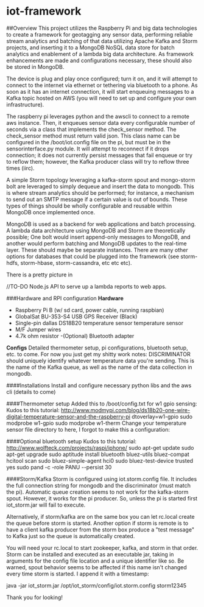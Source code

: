 # iot-framework

##Overview
This project utilizes the Raspberry Pi and big data technologies to create a framework for geotagging any sensor data, performing 
reliable stream analytics and batching of that data utilizing Apache Kafka and Storm projects, and inserting it to
a MongoDB NoSQL data store for batch analytics and enablement of a lambda big data architecture.  As framework enhancements are 
made and configurations necessary, these should also be stored in MongoDB.

The device is plug and play once configured; turn it on, and it will attempt to connect to the internet via ethernet or tethering via bluetooth to a phone.  As soon as it has an internet connection, it will start enqueuing messages to a Kafka topic hosted on AWS (you will need to set up and configure your own infrastructure).

The raspberry pi leverages python and the awscli to connect to a remote aws instance.  Then, it enqueues sensor data every configurable number of seconds via a class that implements the check_sensor method. The check_sensor method must return valid json. This class name can be configured in the /boot/iot.config file on the pi, but must be in the sensorinterface.py module.  It will attempt to reconnect if it drops connection; it does not currently persist messages that fail enqueue or try to reflow them; however, the Kafka producer class will try to reflow three times (iirc).

A simple Storm topology leveraging a kafka-storm spout and mongo-storm bolt are leveraged to simply dequeue and insert the data to mongodb.  This is where stream analytics should be performed; for instance, a mechanism to send out an SMTP message if a certain value is out of bounds.  These types of things should be wholly configurable and reusable within MongoDB once implemented once.

MongoDB is used as a backend for web applications and batch processing.  A lambda data architecture using MongoDB and Storm are theoretically possible; One bolt would insert append-only messages to MongoDB, and another would perform batching and MongoDB updates to the real-time layer.  These should maybe be separate instances.  There are many other options for databases that could be plugged into the framework (see storm-hdfs, storm-hbase, storm-cassandra, etc etc etc).

There is a pretty picture in 

//TO-DO 
Node.js API to serve up a lambda reports to web apps.

###Hardware and RPI configuration
**Hardware**
- Raspberry Pi B (w/ sd card, power cable, running raspbian)
- GlobalSat BU-353-S4 USB GPS Receiver (Black)
- Single-pin dallas DS18B20 temperature sensor temperature sensor
- M/F Jumper wires
- 4.7k ohm resistor
-(Optional) Bluetooth adapter

**Configs**
Detailed thermometer setup, pi configurations, bluetooth setup, etc. to come.  For now you just get my shitty work notes:
DISCRIMINATOR should uniquely identify whatever temperature data you're sending.  This is the name of the Kafka queue, as well as the name
of the data collection in mongodb.

####Installations
Install and configure necessary python libs and the aws cli (details to come)

####Thermometer setup
Added this to /boot/config.txt for w1 gpio sensing:
Kudos to this tutorial: http://www.modmypi.com/blog/ds18b20-one-wire-digital-temperature-sensor-and-the-raspberry-pi
dtoverlay=w1-gpio
sudo modprobe w1-gpio
sudo modprobe w1-therm
Change your temperature sensor file directory to here, I forgot to make this a configuration:

####Optional bluetooth setup
Kudos to this tutorial: http://www.wolfteck.com/projects/raspi/iphone/
sudo apt-get update
sudo apt-get upgrade
sudo aptitude install bluetooth bluez-utils bluez-compat
hcitool scan
sudo bluez-simple-agent hci0 <iphone mac address>
sudo bluez-test-device trusted <iphone mac address> yes
sudo pand -c <iphone mac address>  -role PANU --persist 30

####Storm/Kafka
Storm is configured using iot.storm.config file.  It includes the full connection string for mongodb and the discriminator (must match the pi).  Automatic queue creation seems to not work for the kafka-storm spout.  However, it works for the pi producer.  So, unless the pi is started first iot_storm.jar will fail to execute.  

Alternatively, if storm/kafka are on the same box you can let rc.local create the queue before storm is started.  Another option if storm is remote is to have a client kafka producer from the storm box produce a "test message" to Kafka just so the queue is automatically created.

You will need your rc.local to start zookeeper, kafka, and storm in that order.  Storm can be installed and executed as an executable jar, taking in arguments for the config file location and a unique identifier like so.  Be warned, spout behavior seems to be affected if this name isn't changed every time storm is started.  I append it with a timestamp:

java -jar iot_storm.jar /opt/iot_storm/config/iot.storm.config storm12345

Thank you for looking!

